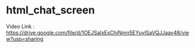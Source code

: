 # html_chat_screen
Video Link : https://drive.google.com/file/d/1OEJSaIxEsChjNmn5EYuylSaVQJJaav48/view?usp=sharing
